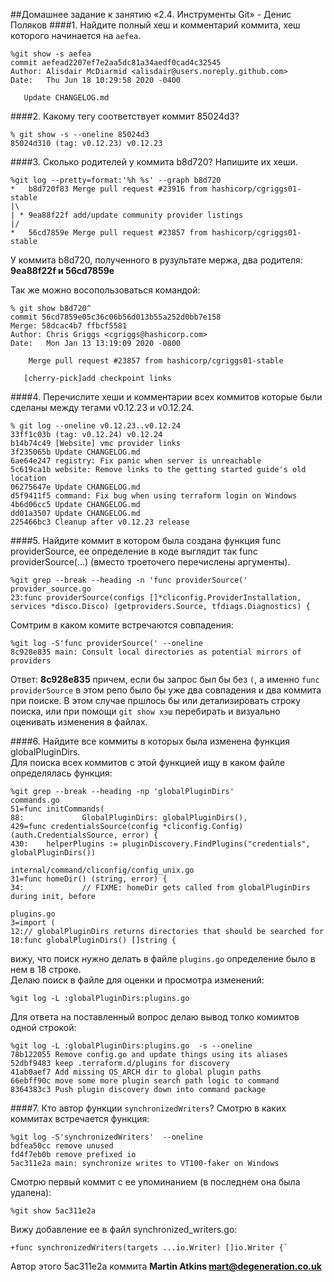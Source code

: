 ##Домашнее задание к занятию «2.4. Инструменты Git» - Денис Поляков
####1. Найдите полный хеш и комментарий коммита, хеш которого начинается на `aefea`.
```
%git show -s aefea  
commit aefead2207ef7e2aa5dc81a34aedf0cad4c32545  
Author: Alisdair McDiarmid <alisdair@users.noreply.github.com>  
Date:   Thu Jun 18 10:29:58 2020 -0400

   Update CHANGELOG.md
```
####2. Какому тегу соответствует коммит 85024d3? 
```
% git show -s --oneline 85024d3  
85024d310 (tag: v0.12.23) v0.12.23
```
####3. Сколько родителей у коммита b8d720? Напишите их хеши.
```
%git log --pretty=format:'%h %s' --graph b8d720  
*   b8d720f83 Merge pull request #23916 from hashicorp/cgriggs01-stable  
|\  
| * 9ea88f22f add/update community provider listings  
|/  
*   56cd7859e Merge pull request #23857 from hashicorp/cgriggs01-stable  
```
У коммита  b8d720, полученного в рузультате мержа,  два родителя: **9ea88f22f и 56cd7859e**

Так же можно восопользоваться командой:
```
% git show b8d720^  
commit 56cd7859e05c36c06b56d013b55a252d0bb7e158  
Merge: 58dcac4b7 ffbcf5581  
Author: Chris Griggs <cgriggs@hashicorp.com>  
Date:   Mon Jan 13 13:19:09 2020 -0800  

    Merge pull request #23857 from hashicorp/cgriggs01-stable

   [cherry-pick]add checkpoint links
```

####4. Перечислите хеши и комментарии всех коммитов которые были сделаны между тегами v0.12.23 и v0.12.24.
```
% git log --oneline v0.12.23..v0.12.24  
33ff1c03b (tag: v0.12.24) v0.12.24  
b14b74c49 [Website] vmc provider links  
3f235065b Update CHANGELOG.md  
6ae64e247 registry: Fix panic when server is unreachable  
5c619ca1b website: Remove links to the getting started guide's old location  
06275647e Update CHANGELOG.md  
d5f9411f5 command: Fix bug when using terraform login on Windows  
4b6d06cc5 Update CHANGELOG.md  
dd01a3507 Update CHANGELOG.md  
225466bc3 Cleanup after v0.12.23 release  
```
####5. Найдите коммит в котором была создана функция func providerSource, ее определение в коде выглядит так func providerSource(...) (вместо троеточего перечислены аргументы).
```
%git grep --break --heading -n 'func providerSource('  
provider_source.go  
23:func providerSource(configs []*cliconfig.ProviderInstallation, services *disco.Disco) (getproviders.Source, tfdiags.Diagnostics) {
```
Сомтрим в каком комите встречаются совпадения:
```
%git log -S'func providerSource(' --oneline  
8c928e835 main: Consult local directories as potential mirrors of providers
```
Ответ: **8c928e835** причем, если бы запрос был бы без `(`, а именно `func providerSource` в этом репо было бы уже два совпадения и два коммита при поиске. В этом случае пршлось бы или детализировать строку поиска, или при помощи `git show хэш` перебирать и визуально оценивать изменения в файлах.

####6. Найдите все коммиты в которых была изменена функция globalPluginDirs.  
Для поиска всех коммитов с этой функцией ищу в каком файле определялась функция: 
```
%git grep --break --heading -np 'globalPluginDirs'  
commands.go  
51=func initCommands(  
88:             GlobalPluginDirs: globalPluginDirs(),  
429=func credentialsSource(config *cliconfig.Config) (auth.CredentialsSource, error) {  
430:    helperPlugins := pluginDiscovery.FindPlugins("credentials", globalPluginDirs())    
    
internal/command/cliconfig/config_unix.go  
31=func homeDir() (string, error) {  
34:             // FIXME: homeDir gets called from globalPluginDirs during init, before    
  
plugins.go  
3=import (  
12:// globalPluginDirs returns directories that should be searched for  
18:func globalPluginDirs() []string {  
```
вижу, что поиск нужно делать в файле `plugins.go` определение было в нем в 18 строке.   
Делаю поиск в файле для оценки и просмотра изменений:
```
%git log -L :globalPluginDirs:plugins.go  
```
Для ответа на поставленный вопрос делаю вывод толко комимтов одной строкой:  
```
%git log -L :globalPluginDirs:plugins.go  -s --oneline    
78b122055 Remove config.go and update things using its aliases    
52dbf9483 keep .terraform.d/plugins for discovery    
41ab0aef7 Add missing OS_ARCH dir to global plugin paths    
66ebff90c move some more plugin search path logic to command    
8364383c3 Push plugin discovery down into command package    
```
####7.  Кто автор функции `synchronizedWriters`?
Смотрю в каких коммитах встречается функция:
```
%git log -S'synchronizedWriters'  --oneline  
bdfea50cc remove unused  
fd4f7eb0b remove prefixed io  
5ac311e2a main: synchronize writes to VT100-faker on Windows  
```
Смотрю первый коммит с ее упоминанием (в последнем она была удалена):
```
%git show 5ac311e2a  
```
Вижу добавление ее в файл synchronized_writers.go: 
```
+func synchronizedWriters(targets ...io.Writer) []io.Writer {`  
```
Автор этого 5ac311e2a коммита  **Martin Atkins <mart@degeneration.co.uk>**

